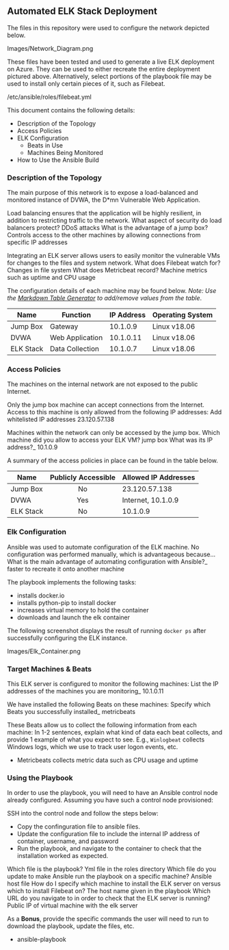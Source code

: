 ## Automated ELK Stack Deployment

The files in this repository were used to configure the network depicted below.

Images/Network_Diagram.png

These files have been tested and used to generate a live ELK deployment on Azure. They can be used to either recreate the entire
deployment pictured above. Alternatively, select portions of the playbook file may be used to install only certain pieces of it, 
such as Filebeat.

/etc/ansible/roles/filebeat.yml

This document contains the following details:
- Description of the Topology
- Access Policies
- ELK Configuration
  - Beats in Use
  - Machines Being Monitored
- How to Use the Ansible Build


### Description of the Topology

The main purpose of this network is to expose a load-balanced and monitored instance of DVWA, the D*mn Vulnerable Web Application.

Load balancing ensures that the application will be highly resilient, in addition to restricting traffic to the network.
What aspect of security do load balancers protect? DDoS attacks
What is the advantage of a jump box? Controls access to the other machines by allowing connections from specific IP addresses 

Integrating an ELK server allows users to easily monitor the vulnerable VMs for changes to the files and system network.
What does Filebeat watch for? Changes in file system
What does Metricbeat record? Machine metrics such as uptime and CPU usage

The configuration details of each machine may be found below.
_Note: Use the [Markdown Table Generator](http://www.tablesgenerator.com/markdown_tables) to add/remove values from the table_.

| Name      | Function        | IP Address | Operating System |
|-----------|-----------------|------------|------------------|
| Jump Box  | Gateway         | 10.1.0.9   | Linux v18.06     |
| DVWA      | Web Application | 10.1.0.11  | Linux v18.06     |
| ELK Stack | Data Collection | 10.1.0.7   | Linux v18.06     |


### Access Policies

The machines on the internal network are not exposed to the public Internet. 

Only the jump box machine can accept connections from the Internet. Access to this machine is only allowed from the following IP
addresses:
Add whitelisted IP addresses 23.120.57.138

Machines within the network can only be accessed by the jump box.
Which machine did you allow to access your ELK VM? jump box
What was its IP address?_ 10.1.0.9

A summary of the access policies in place can be found in the table below.

| Name      | Publicly Accessible | Allowed IP Addresses |
|-----------|:-------------------:|----------------------|
| Jump Box  | No                  | 23.120.57.138        |
| DVWA      | Yes                 | Internet, 10.1.0.9   |
| ELK Stack | No                  | 10.1.0.9             |


### Elk Configuration

Ansible was used to automate configuration of the ELK machine. No configuration was performed manually, which is advantageous because...
What is the main advantage of automating configuration with Ansible?_ faster to recreate it onto another machine

The playbook implements the following tasks:
- installs docker.io
- installs python-pip to install docker
- increases virtual memory to hold the container
- downloads and launch the elk container

The following screenshot displays the result of running `docker ps` after successfully configuring the ELK instance.

Images/Elk_Container.png

### Target Machines & Beats
This ELK server is configured to monitor the following machines:
List the IP addresses of the machines you are monitoring_ 10.1.0.11

We have installed the following Beats on these machines:
Specify which Beats you successfully installed_ metricbeats

These Beats allow us to collect the following information from each machine:
In 1-2 sentences, explain what kind of data each beat collects, and provide 1 example of what you expect to see. E.g., `Winlogbeat`
collects Windows logs, which we use to track user logon events, etc.
 - Metricbeats collects metric data such as CPU usage and uptime

### Using the Playbook
In order to use the playbook, you will need to have an Ansible control node already configured. Assuming you have such a control node
provisioned: 

SSH into the control node and follow the steps below:
- Copy the confinguration file to ansible files.
- Update the configuration file to include the internal IP address of container, username, and password
- Run the playbook, and navigate to the container to check that the installation worked as expected.

Which file is the playbook? Yml file in the roles directory
Which file do you update to make Ansible run the playbook on a specific machine? Ansible host file
How do I specify which machine to install the ELK server on versus which to install Filebeat on? The host name given in the playbook
Which URL do you navigate to in order to check that the ELK server is running? Public IP of virtual machine with the elk server

As a **Bonus**, provide the specific commands the user will need to run to download the playbook, update the files, etc. 
 - ansible-playbook
